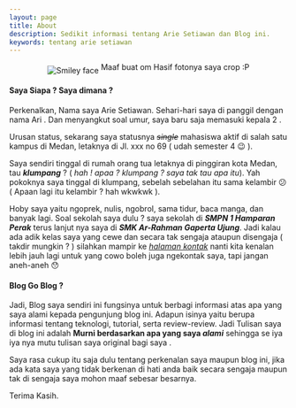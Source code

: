 ```yaml
---
layout: page
title: About
description: Sedikit informasi tentang Arie Setiawan dan Blog ini.
keywords: tentang arie setiawan
---
```


<center><img src="http://www.kawainaaa.com/wp-content/uploads/2015/09/aku-e1441287010166-277x300.png" alt="Smiley face" align="middle">
Maaf buat om Hasif fotonya saya crop :P
</center>

#### Saya Siapa ? Saya dimana ?

Perkenalkan, Nama saya Arie Setiawan. Sehari-hari saya di panggil dengan nama Ari . Dan menyangkut soal umur, saya baru saja memasuki kepala 2 . 

Urusan status, sekarang saya statusnya <del>_single_</del> mahasiswa aktif di salah satu kampus di Medan, letaknya di Jl. xxx no 69 ( udah semester 4 😉  ).

Saya sendiri tinggal di rumah orang tua letaknya di pinggiran kota Medan, tau _**klumpang**_ ? ( _hah ! apaa ? klumpang ? saya tak tau apa itu_). Yah pokoknya saya tinggal di klumpang, sebelah sebelahan itu sama kelambir  😕 ( Apaan lagi itu kelambir ? hah wkwkwk ).

Hoby saya yaitu  ngoprek, nulis, ngobrol, sama tidur, baca manga, dan banyak lagi. Soal sekolah saya dulu ? saya sekolah di _**SMPN 1 Hamparan Perak**_ terus lanjut nya saya di _**SMK Ar-Rahman Gaperta Ujung**_. Jadi kalau ada adik kelas saya yang cewe dan secara tak sengaja ataupun disengaja ( takdir mungkin ? ) silahkan mampir ke [_halaman kontak_][2] nanti kita kenalan lebih jauh lagi   untuk yang cowo boleh juga ngekontak saya, tapi jangan aneh-aneh  😯

#### Blog Go Blog  ?

Jadi, Blog saya sendiri ini fungsinya untuk berbagi informasi atas apa yang saya alami kepada pengunjung blog ini. Adapun isinya yaitu berupa informasi tentang teknologi, tutorial, serta review-review. Jadi Tulisan saya di blog ini adalah **Murni berdasarkan apa yang saya _alami_** sehingga se iya iya nya mutu tulisan saya original bagi saya   .

Saya rasa cukup itu saja dulu tentang perkenalan saya maupun blog ini, jika ada kata saya yang tidak berkenan di hati anda baik secara sengaja maupun tak di sengaja saya mohon maaf sebesar besarnya.

Terima Kasih.

[2]: http://www.kawainaaa.com/contact/
  
